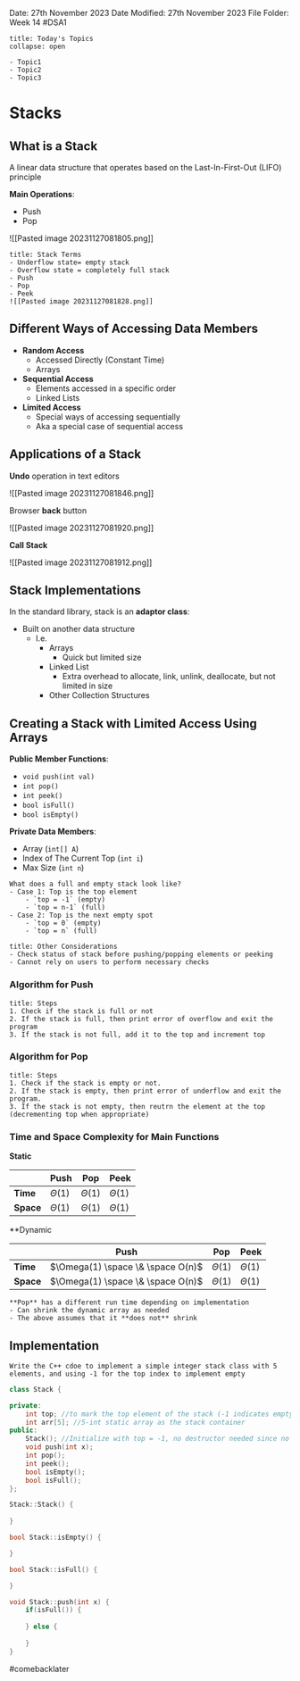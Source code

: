 Date: 27th November 2023
Date Modified: 27th November 2023
File Folder: Week 14
#DSA1

```ad-abstract
title: Today's Topics
collapse: open

- Topic1
- Topic2
- Topic3

```

# Stacks

## What is a Stack

A linear data structure that operates based on the Last-In-First-Out (LIFO) principle

**Main Operations**:
- Push
- Pop

![[Pasted image 20231127081805.png]]

```ad-important
title: Stack Terms
- Underflow state= empty stack
- Overflow state = completely full stack
- Push
- Pop
- Peek
![[Pasted image 20231127081828.png]]
```

## Different Ways of Accessing Data Members

- **Random Access**
	- Accessed Directly (Constant Time)
	- Arrays
- **Sequential Access**
	- Elements accessed in a specific order
	- Linked Lists
- **Limited Access**
	- Special ways of accessing sequentially
	- Aka a special case of sequential access

## Applications of a Stack

**Undo** operation in text editors

![[Pasted image 20231127081846.png]]

Browser **back** button

![[Pasted image 20231127081920.png]]

**Call Stack**

![[Pasted image 20231127081912.png]]

## Stack Implementations

In the standard library, stack is an **adaptor class**:
- Built on another data structure
	- I.e.
		- Arrays
			- Quick but limited size
		- Linked List
			- Extra overhead to allocate, link, unlink, deallocate, but not limited in size
		- Other Collection Structures

## Creating a Stack with Limited Access Using Arrays

**Public Member Functions**:
- `void push(int val)`
- `int pop()` 
- `int peek()`
- `bool isFull()`
- `bool isEmpty()`

**Private Data Members**:
- Array (`int[] A`)
- Index of The Current Top (`int i`)
- Max Size (`int n`)

```ad-question
What does a full and empty stack look like?
- Case 1: Top is the top element 
	- `top = -1` (empty)
	- `top = n-1` (full)
- Case 2: Top is the next empty spot
	- `top = 0` (empty)
	- `top = n` (full)
```

```ad-note
title: Other Considerations
- Check status of stack before pushing/popping elements or peeking
- Cannot rely on users to perform necessary checks
```

### Algorithm for Push

```ad-summary
title: Steps
1. Check if the stack is full or not
2. If the stack is full, then print error of overflow and exit the program
3. If the stack is not full, add it to the top and increment top
```

### Algorithm for Pop

```ad-summary
title: Steps
1. Check if the stack is empty or not.
2. If the stack is empty, then print error of underflow and exit the program.
3. If the stack is not empty, then reutrn the element at the top (decrementing top when appropriate)
```

### Time and Space Complexity for Main Functions

**Static**

|       | Push        | Pop         | Peek        |
| ----- | ----------- | ----------- | ----------- |
| **Time**  | $\Theta(1)$ | $\Theta(1)$ | $\Theta(1)$ |
| **Space** | $\Theta(1)$ | $\Theta(1)$ | $\Theta(1)$            |

**Dynamic

|          | Push                              | Pop         | Peek        |
| -------- | --------------------------------- | ----------- | ----------- |
| **Time** | $\Omega(1) \space \& \space O(n)$ | $\Theta(1)$ | $\Theta(1)$ |
|  **Space**  | $\Omega(1) \space \& \space O(n)$ | $\Theta(1)$ | $\Theta(1)$ |         |                                   |             |             |

```ad-note
**Pop** has a different run time depending on implementation
- Can shrink the dynamic array as needed
- The above assumes that it **does not** shrink
```

## Implementation

```ad-question
Write the C++ cdoe to implement a simple integer stack class with 5 elements, and using -1 for the top index to implement empty
```

```c++
class Stack {

private:
	int top; //to mark the top element of the stack (-1 indicates empty)
	int arr[5]; //5-int static array as the stack container
public:
	Stack(); //Initialize with top = -1, no destructor needed since no dynamic memory
	void push(int x);
	int pop();
	int peek();
	bool isEmpty();
	bool isFull();
};

Stack::Stack() {
	
}

bool Stack::isEmpty() {

}

bool Stack::isFull() {

}

void Stack::push(int x) {
	if(isFull()) {
	
	} else {
	
	}
}
```
#comebacklater 

